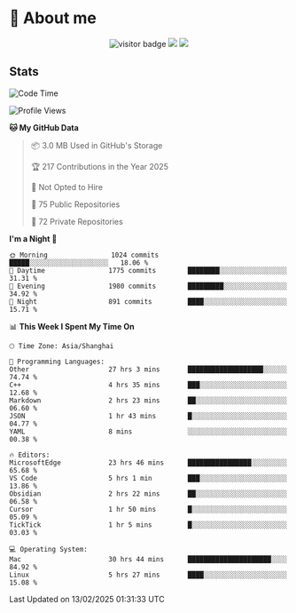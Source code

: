 <!-- ![](https://youpai.roccoshi.top/img/20200804214216.png) -->

# 🧐 About me
 
<p align="center">
<img src="https://visitor-badge.laobi.icu/badge?page_id=Lincest.Lincest&title=hits" alt="visitor badge"/>
<a href="mailto:imroccoshi@gmail.com"><img src="https://img.shields.io/badge/gmail-imroccoshi%40gmail.com-red"></a>
<a href="https://blog.roccoshi.top"><img src="https://img.shields.io/badge/blog-roccoshi-green"></a>
</p>

## Stats

<!--START_SECTION:waka-->
![Code Time](http://img.shields.io/badge/Code%20Time-2%2C097%20hrs%2042%20mins-blue)

![Profile Views](http://img.shields.io/badge/Profile%20Views-0-blue)

**🐱 My GitHub Data** 

> 📦 3.0 MB Used in GitHub's Storage 
 > 
> 🏆 217 Contributions in the Year 2025
 > 
> 🚫 Not Opted to Hire
 > 
> 📜 75 Public Repositories 
 > 
> 🔑 72 Private Repositories 
 > 
**I'm a Night 🦉** 

```text
🌞 Morning                1024 commits        █████░░░░░░░░░░░░░░░░░░░░   18.06 % 
🌆 Daytime                1775 commits        ████████░░░░░░░░░░░░░░░░░   31.31 % 
🌃 Evening                1980 commits        █████████░░░░░░░░░░░░░░░░   34.92 % 
🌙 Night                  891 commits         ████░░░░░░░░░░░░░░░░░░░░░   15.71 % 
```


📊 **This Week I Spent My Time On** 

```text
🕑︎ Time Zone: Asia/Shanghai

💬 Programming Languages: 
Other                    27 hrs 3 mins       ███████████████████░░░░░░   74.74 % 
C++                      4 hrs 35 mins       ███░░░░░░░░░░░░░░░░░░░░░░   12.68 % 
Markdown                 2 hrs 23 mins       ██░░░░░░░░░░░░░░░░░░░░░░░   06.60 % 
JSON                     1 hr 43 mins        █░░░░░░░░░░░░░░░░░░░░░░░░   04.77 % 
YAML                     8 mins              ░░░░░░░░░░░░░░░░░░░░░░░░░   00.38 % 

🔥 Editors: 
MicrosoftEdge            23 hrs 46 mins      ████████████████░░░░░░░░░   65.68 % 
VS Code                  5 hrs 1 min         ███░░░░░░░░░░░░░░░░░░░░░░   13.86 % 
Obsidian                 2 hrs 22 mins       ██░░░░░░░░░░░░░░░░░░░░░░░   06.58 % 
Cursor                   1 hr 50 mins        █░░░░░░░░░░░░░░░░░░░░░░░░   05.09 % 
TickTick                 1 hr 5 mins         █░░░░░░░░░░░░░░░░░░░░░░░░   03.03 % 

💻 Operating System: 
Mac                      30 hrs 44 mins      █████████████████████░░░░   84.92 % 
Linux                    5 hrs 27 mins       ████░░░░░░░░░░░░░░░░░░░░░   15.08 % 
```


 Last Updated on 13/02/2025 01:31:33 UTC
<!--END_SECTION:waka-->


